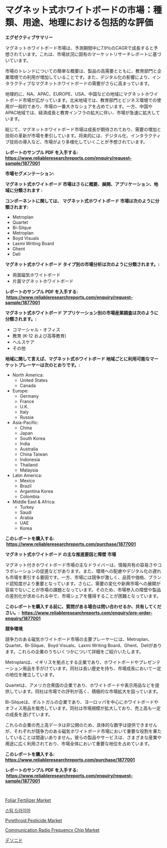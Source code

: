 <p><h1>マグネット式ホワイトボードの市場：種類、用途、地理における包括的な評価</h1></p><p><strong>エグゼクティブサマリー</strong></p>
<p><p>マグネットホワイトボード市場は、予測期間中に7.9％のCAGRで成長すると予想されています。これは、市場状況に固有のマーケットリサーチレポートに基づいています。</p><p>市場のトレンドについての簡単な概要は、製品の高需要とともに、教育部門と企業環境での利用が増加していることです。また、デジタル化の影響により、インタラクティブなマグネットホワイトボードの需要がさらに高まっています。</p><p>地理的に、NA、APAC、EUROPE、USA、中国などの地域にマグネットホワイトボード市場が広がっています。北米地域では、教育部門とビジネス環境での使用が一般的であり、市場の一番大きなシェアを占めています。一方、中国やAPAC地域では、経済成長と教育インフラの拡大に伴い、市場が急速に拡大しています。</p><p>総じて、マグネットホワイトボード市場は成長が期待されており、需要の増加と技術の革新が市場を牽引しています。将来的には、デジタル化、インタラクティブ技術の導入など、市場がより多様化していくことが予想されています。</p></p>
<p><strong>レポートのサンプル PDF を入手する: <a href="https://www.reliableresearchreports.com/enquiry/request-sample/1877001">https://www.reliableresearchreports.com/enquiry/request-sample/1877001</a></strong></p>
<p><strong>市場セグメンテーション:</strong></p>
<p><strong> マグネット式ホワイトボード 市場はさらに概要、展開、アプリケーション、地域に分類されます :</strong></p>
<p><strong>コンポーネントに関しては、 マグネット式ホワイトボード 市場は次のように分類されます: &nbsp;</strong></p>
<p><ul><li>Metroplan</li><li>Quartet</li><li>Bi-Silque</li><li>Metroplan</li><li>Boyd Visuals</li><li>Laxmi Writing Board</li><li>Ghent</li><li>Deli</li></ul></p>
<p><strong> マグネット式ホワイトボード タイプ別の市場分析は次のように分類されます。:</strong></p>
<p><ul><li>両面磁気ホワイトボード</li><li>片面マグネットホワイトボード</li></ul></p>
<p><strong>レポートのサンプル PDF を入手する: &nbsp;<a href="https://www.reliableresearchreports.com/enquiry/request-sample/1877001">https://www.reliableresearchreports.com/enquiry/request-sample/1877001</a></strong></p>
<p><strong> マグネット式ホワイトボード アプリケーション別の市場産業調査は次のように分類されます。:</strong></p>
<p><ul><li>コマーシャル・オフィス</li><li>教育 (K-12 および高等教育)</li><li>ヘルスケア</li><li>その他</li></ul></p>
<p><strong>地域に関して言えば、マグネット式ホワイトボード 地域ごとに利用可能なマーケットプレーヤーは次のとおりです。:</strong></p>
<p><ul>
    <li>
        North America:
        <ul>
            <li>United States</li>
            <li>Canada</li>
        </ul>
    </li>
    <li>
        Europe:
        <ul>
            <li>Germany</li>
            <li>France</li>
            <li>U.K.</li>
            <li>Italy</li>
            <li>Russia</li>
        </ul>
    </li>
    <li>
        Asia-Pacific:
        <ul>
            <li>China</li>
            <li>Japan</li>
            <li>South Korea</li>
            <li>India</li>
            <li>Australia</li>
            <li>China Taiwan</li>
            <li>Indonesia</li>
            <li>Thailand</li>
            <li>Malaysia</li>
        </ul>
    </li>
    <li>
        Latin America:
        <ul>
            <li>Mexico</li>
            <li>Brazil</li>
            <li>Argentina Korea</li>
            <li>Colombia</li>
        </ul>
    </li>
    <li>
        Middle East & Africa:
        <ul>
            <li>Turkey</li>
            <li>Saudi</li>
            <li>Arabia</li>
            <li>UAE</li>
            <li>Korea</li>
        </ul>
    </li>
    </ul></p>
<p><strong>このレポートを購入する: &nbsp;<a href="https://www.reliableresearchreports.com/purchase/1877001">https://www.reliableresearchreports.com/purchase/1877001</a></strong></p>
<p><strong>マグネット式ホワイトボード の主な推進要因と障壁 市場</strong></p>
<p><p>マグネット付きホワイトボード市場の主なドライバーは、情報共有の容易さやコラボレーションの促進などがあります。また、環境への配慮やデジタル化の遅れも市場を牽引する要因です。一方、市場には競争が激しく、品質や価格、ブランド認知度がより重要となっています。さらに、需要の変化や新興市場への展開が容易でないことが市場の課題となっています。そのため、市場参入の障壁や製品の差別化が求められる中で、市場シェアを獲得することが困難となっています。</p></p>
<p><strong>このレポートを購入する前に、質問がある場合は問い合わせるか、共有してください。:&nbsp; <a href="https://www.reliableresearchreports.com/enquiry/pre-order-enquiry/1877001">https://www.reliableresearchreports.com/enquiry/pre-order-enquiry/1877001</a></strong></p>
<p><strong>競争環境</strong></p>
<p><p>競争力のある磁気ホワイトボード市場の主要プレーヤーには、Metroplan、Quartet、Bi-Silque、Boyd Visuals、Laxmi Writing Board、Ghent、Deliがあります。これらの企業のうちいくつかについて詳細をご紹介いたします。</p><p>Metroplanは、イギリスを拠点とする企業であり、ホワイトボードやプレゼンテーション用品を手がけています。同社は長い歴史を持ち、市場成長において一定の地位を確立しています。</p><p>Quartetは、アメリカ合衆国の企業であり、ホワイトボードや表示用品などを提供しています。同社は市場での評判が高く、積極的な市場拡大を図っています。</p><p>Bi-Silqueは、ポルトガルの企業であり、ヨーロッパを中心にホワイトボードやオフィス用品を販売しています。同社は市場規模が拡大しており、売上高も一定の成長を遂げています。</p><p>これらの企業の売上高データは非公開のため、具体的な数字は提供できませんが、それぞれが競争力のある磁気ホワイトボード市場において重要な役割を果たしていることは間違いありません。彼らの製品やサービスは、さまざまな産業や用途に広く利用されており、市場全体において重要な地位を占めています。</p></p>
<p><strong>このレポートを購入する: &nbsp; <a href="https://www.reliableresearchreports.com/purchase/1877001">https://www.reliableresearchreports.com/purchase/1877001</a></strong></p>
<p><strong>レポートのサンプル PDF を入手する: &nbsp;<a href="https://www.reliableresearchreports.com/enquiry/request-sample/1877001">https://www.reliableresearchreports.com/enquiry/request-sample/1877001</a></strong><strong></strong></p>
<p>&nbsp;</p>
<p><p><a href="https://simplistic-meeting-7ee.notion.site/Foliar-Fertilizer-Market-Size-Growing-and-Forecasted-for-period-from-2024-2031-and-provides-comple-11c99b2875e44274a009d3551635c798">Foliar Fertilizer Market</a></p><p><a href="https://medium.com/@gabrielblanda5656/%EC%8A%A4%ED%8C%80-%EA%B1%B4%EC%A1%B0%EA%B8%B0-%EC%8B%9C%EC%9E%A5-%EC%84%B1%EA%B3%B5%EC%A0%81%EC%9D%B8-%EB%B9%84%EC%A6%88%EB%8B%88%EC%8A%A4-%EC%A0%84%EB%9E%B5%EC%9D%98-%EC%97%B4%EC%87%A0-2031%EB%85%84%EA%B9%8C%EC%A7%80-%EC%98%88%EC%B8%A1-4aff8e7f4b87">스팀 드라이어</a></p><p><a href="https://eight-handstand-8fb.notion.site/Pyrethroid-Pesticide-Market-Size-Share-Trends-Analysis-Report-By-Application-Regional-Outlook-C-1649996306d14bbc8482bf37cebfc36a">Pyrethroid Pesticide Market</a></p><p><a href="https://issuu.com/reportprime-2/docs/communication-radio-frequency-chip-market-size-203">Communication Radio Frequency Chip Market</a></p><p><a href="https://medium.com/@skylarreilly36/%E3%83%87%E3%82%BD%E3%83%8B%E3%83%89%E5%B8%82%E5%A0%B4%E3%81%AE%E5%88%86%E6%9E%90-%E3%82%B0%E3%83%AD%E3%83%BC%E3%83%90%E3%83%AB%E7%94%A3%E6%A5%AD%E3%81%AE%E8%A6%8B%E6%96%B9%E3%81%A8%E4%BA%88%E6%B8%AC-2024%E5%B9%B4%E3%81%8B%E3%82%892031%E5%B9%B4%E3%81%BE%E3%81%A7-e9306e755852">デソニド</a></p></p>
